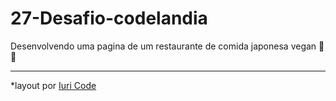 # 27-Desafio-codelandia
Desenvolvendo uma pagina de um restaurante de comida japonesa vegan 🐄💚
<hr>
*layout  por <a href="https://www.instagram.com/iuricode/" target="_blank">Iuri Code</a>

